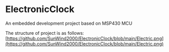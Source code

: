 # ElectronicClock
An embedded development project based on MSP430 MCU  

The structure of project is as follows:
[https://github.com/SunWind2000/ElectronicClock/blob/main/Electric.png](https://github.com/SunWind2000/ElectronicClock/blob/main/Electric.png)
